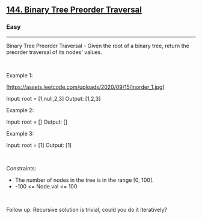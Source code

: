<h2><a href="https://leetcode.com/problems/binary-tree-preorder-traversal/">144. Binary Tree Preorder Traversal</a></h2><h3>Easy</h3><hr>Binary Tree Preorder Traversal - Given the root of a binary tree, return the preorder traversal of its nodes' values.

 

Example 1:

[https://assets.leetcode.com/uploads/2020/09/15/inorder_1.jpg]


Input: root = [1,null,2,3]
Output: [1,2,3]


Example 2:


Input: root = []
Output: []


Example 3:


Input: root = [1]
Output: [1]


 

Constraints:

 * The number of nodes in the tree is in the range [0, 100].
 * -100 <= Node.val <= 100

 

Follow up: Recursive solution is trivial, could you do it iteratively?